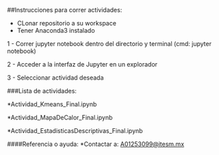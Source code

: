 ##Instrucciones para correr actividades:
* CLonar repositorio a su workspace
* Tener Anaconda3 instalado

1 - Correr jupyter notebook dentro del directorio y  terminal (cmd: jupyter notebook)

2 - Acceder a la interfaz de Jupyter en un explorador

3 - Seleccionar actividad deseada

###Lista de actividades:

*Actividad_Kmeans_Final.ipynb

*Actividad_MapaDeCalor_Final.ipynb

*Actividad_EstadisticasDescriptivas_Final.ipynb

####Referencia o ayuda:
*Contactar a: A01253099@itesm.mx
